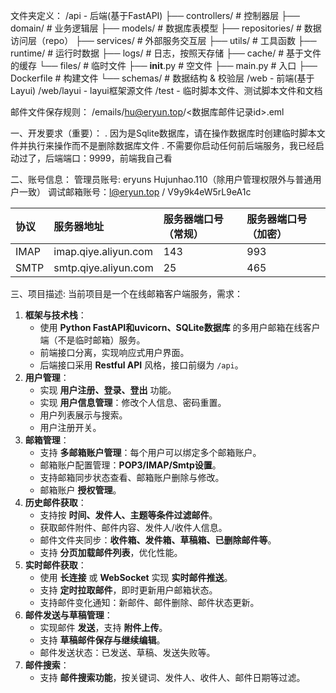 文件夹定义：
/api    - 后端(基于FastAPI)
├── controllers/       # 控制器层
├── domain/            # 业务逻辑层
├── models/            # 数据库表模型
├── repositories/      # 数据访问层（repo）
├── services/          # 外部服务交互层
├── utils/             # 工具函数
├── runtime/           # 运行时数据
   ├── logs/           # 日志，按照天存储
   ├── cache/          # 基于文件的缓存
   └── files/          # 临时文件
├── __init__.py        # 空文件
├── main.py            # 入口
├── Dockerfile         # 构建文件
└── schemas/           # 数据结构 & 校验层
/web    - 前端(基于Layui)
/web/layui - layui框架源文件
/test   - 临时脚本文件、测试脚本文件和文档

邮件文件保存规则：
/emails/hu@eryun.top/<数据库邮件记录id>.eml

一、开发要求（重要）：
. 因为是Sqlite数据库，请在操作数据库时创建临时脚本文件并执行来操作而不是删除数据库文件
. 不需要你启动任何前后端服务，我已经启动过了，后端端口：9999，前端我自己看

二、账号信息：
管理员账号: eryuns Hujunhao.110（除用户管理权限外与普通用户一致）
调试邮箱账号：l@eryun.top / V9y9k4eW5rL9eA1c

| 协议 | 服务器地址 | 服务器端口号（常规） | 服务器端口号（加密） |
| :--- | :--- | :--- | :--- |
| IMAP | imap.qiye.aliyun.com | 143 | 993 |
| SMTP | smtp.qiye.aliyun.com | 25 | 465 |

三、项目描述:
当前项目是一个在线邮箱客户端服务，需求：
1. **框架与技术栈**：
   * 使用 **Python FastAPI和uvicorn、SQLite数据库** 的多用户邮箱在线客户端（不是临时邮箱）服务。
   * 前端接口分离，实现响应式用户界面。
   * 后端接口采用 **Restful API** 风格，接口前缀为 `/api`。
2. **用户管理**：
   * 实现 **用户注册、登录、登出** 功能。
   * 实现 **用户信息管理**：修改个人信息、密码重置。
   * 用户列表展示与搜索。
   * 用户注册开关。
3. **邮箱管理**：
   * 支持 **多邮箱账户管理**：每个用户可以绑定多个邮箱账户。
   * 邮箱账户配置管理：**POP3/IMAP/Smtp设置**。
   * 支持邮箱同步状态查看、邮箱账户删除与修改。
   * 邮箱账户 **授权管理**。
4. **历史邮件获取**：
   * 支持按 **时间、发件人、主题等条件过滤邮件**。
   * 获取邮件附件、邮件内容、发件人/收件人信息。
   * 邮件文件夹同步：**收件箱、发件箱、草稿箱、已删除邮件等**。
   * 支持 **分页加载邮件列表**，优化性能。
5. **实时邮件获取**：
   * 使用 **长连接** 或 **WebSocket** 实现 **实时邮件推送**。
   * 支持 **定时拉取邮件**，即时更新用户邮箱状态。
   * 支持邮件变化通知：新邮件、邮件删除、邮件状态更新。
6. **邮件发送与草稿管理**：
   * 实现邮件 **发送**，支持 **附件上传**。
   * 支持 **草稿邮件保存与继续编辑**。
   * 邮件发送状态：已发送、草稿、发送失败等。
7. **邮件搜索**：
   * 支持 **邮件搜索功能**，按关键词、发件人、收件人、邮件日期等过滤。
